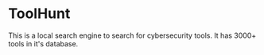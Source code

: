 # ToolHunt
This is a local search engine to search for cybersecurity tools. It has 3000+ tools in it's database.
